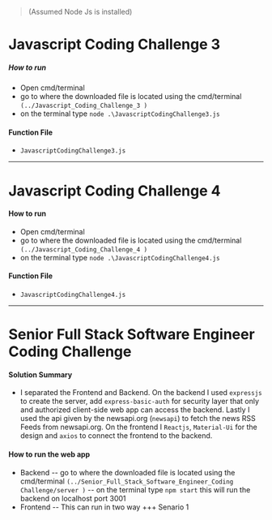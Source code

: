 > (Assumed Node Js is installed)

# Javascript Coding Challenge 3
##### How to run 
- Open cmd/terminal
- go to where the downloaded file is located using the cmd/terminal `(../Javascript_Coding_Challenge_3 )`
-  on the terminal type `node .\JavascriptCodingChallenge3.js`
#### Function File
- `JavascriptCodingChallenge3.js`
---
# Javascript Coding Challenge 4
#### How to run 
- Open cmd/terminal
- go to where the downloaded file is located using the cmd/terminal `(../Javascript_Coding_Challenge_4 )`
-  on the terminal type `node .\JavascriptCodingChallenge4.js`
#### Function File
- `JavascriptCodingChallenge4.js`
---
# Senior Full Stack Software Engineer Coding Challenge
#### Solution Summary
- I separated the Frontend and Backend. On the backend I used `expressjs` to create the server, add `express-basic-auth` for security layer that only and authorized client-side web app can access the backend. Lastly I used the api given by the newsapi.org (`newsapi`) to fetch the news RSS Feeds from newsapi.org. On the frontend I `Reactjs`, `Material-Ui` for the design and `axios` to connect the frontend to the backend.
#### How to run the web app
- Backend
-- go to where the downloaded file is located using the cmd/terminal `(../Senior_Full_Stack_Software_Engineer_Coding Challenge/server )`
-- on the terminal type `npm start` this will run the backend on localhost port 3001
- Frontend
-- This can run in two way
+++ Senario 1

